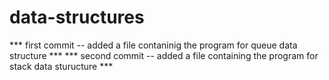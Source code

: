 # data-structures
*** first commit -- added a file contaninig the program for queue data structure ***
*** second commit -- added a file containing the program for stack data sturucture ***
